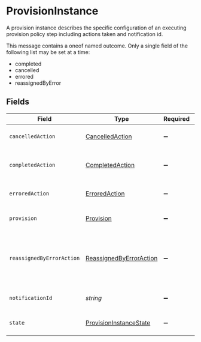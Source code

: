 # ProvisionInstance

A provision instance describes the specific configuration of an executing provision policy step including actions taken and notification id.

This message contains a oneof named outcome. Only a single field of the following list may be set at a time:
  - completed
  - cancelled
  - errored
  - reassignedByError



## Fields

| Field                                                                                                                                    | Type                                                                                                                                     | Required                                                                                                                                 | Description                                                                                                                              |
| ---------------------------------------------------------------------------------------------------------------------------------------- | ---------------------------------------------------------------------------------------------------------------------------------------- | ---------------------------------------------------------------------------------------------------------------------------------------- | ---------------------------------------------------------------------------------------------------------------------------------------- |
| `cancelledAction`                                                                                                                        | [CancelledAction](../../models/shared/cancelledaction.md)                                                                                | :heavy_minus_sign:                                                                                                                       | The outcome of a provision instance that is cancelled.                                                                                   |
| `completedAction`                                                                                                                        | [CompletedAction](../../models/shared/completedaction.md)                                                                                | :heavy_minus_sign:                                                                                                                       | The outcome of a provision instance that has been completed succesfully.                                                                 |
| `erroredAction`                                                                                                                          | [ErroredAction](../../models/shared/erroredaction.md)                                                                                    | :heavy_minus_sign:                                                                                                                       | The outcome of a provision instance that has errored.                                                                                    |
| `provision`                                                                                                                              | [Provision](../../models/shared/provision.md)                                                                                            | :heavy_minus_sign:                                                                                                                       | The provision step references a provision policy for this step.                                                                          |
| `reassignedByErrorAction`                                                                                                                | [ReassignedByErrorAction](../../models/shared/reassignedbyerroraction.md)                                                                | :heavy_minus_sign:                                                                                                                       | The ReassignedByErrorAction object describes the outcome of a policy step that has been reassigned because it had an error provisioning. |
| `notificationId`                                                                                                                         | *string*                                                                                                                                 | :heavy_minus_sign:                                                                                                                       | This indicates the notification id for this step.                                                                                        |
| `state`                                                                                                                                  | [ProvisionInstanceState](../../models/shared/provisioninstancestate.md)                                                                  | :heavy_minus_sign:                                                                                                                       | This property indicates the current state of this step.                                                                                  |